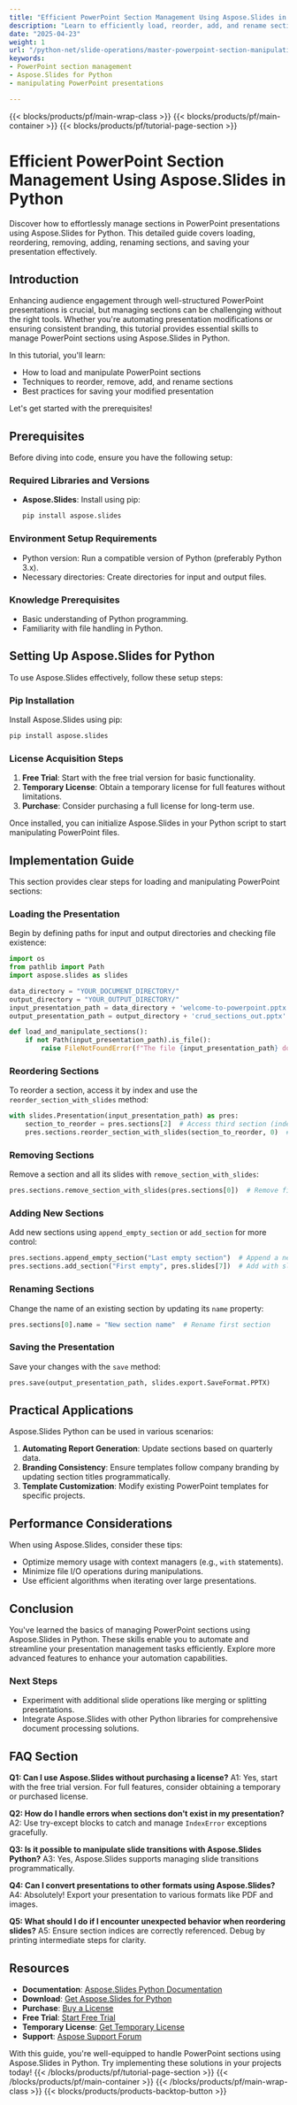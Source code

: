 ```yaml
---
title: "Efficient PowerPoint Section Management Using Aspose.Slides in Python"
description: "Learn to efficiently load, reorder, add, and rename sections in PowerPoint presentations using Aspose.Slides with this comprehensive Python tutorial."
date: "2025-04-23"
weight: 1
url: "/python-net/slide-operations/master-powerpoint-section-manipulation-aspose-slides-python/"
keywords:
- PowerPoint section management
- Aspose.Slides for Python
- manipulating PowerPoint presentations

---
```


{{< blocks/products/pf/main-wrap-class >}}
{{< blocks/products/pf/main-container >}}
{{< blocks/products/pf/tutorial-page-section >}}
# Efficient PowerPoint Section Management Using Aspose.Slides in Python

Discover how to effortlessly manage sections in PowerPoint presentations using Aspose.Slides for Python. This detailed guide covers loading, reordering, removing, adding, renaming sections, and saving your presentation effectively.

## Introduction

Enhancing audience engagement through well-structured PowerPoint presentations is crucial, but managing sections can be challenging without the right tools. Whether you're automating presentation modifications or ensuring consistent branding, this tutorial provides essential skills to manage PowerPoint sections using Aspose.Slides in Python.

In this tutorial, you'll learn:
- How to load and manipulate PowerPoint sections
- Techniques to reorder, remove, add, and rename sections
- Best practices for saving your modified presentation

Let's get started with the prerequisites!

## Prerequisites
Before diving into code, ensure you have the following setup:

### Required Libraries and Versions
- **Aspose.Slides**: Install using pip:
  ```bash
  pip install aspose.slides
  ```

### Environment Setup Requirements
- Python version: Run a compatible version of Python (preferably Python 3.x).
- Necessary directories: Create directories for input and output files.

### Knowledge Prerequisites
- Basic understanding of Python programming.
- Familiarity with file handling in Python.

## Setting Up Aspose.Slides for Python
To use Aspose.Slides effectively, follow these setup steps:

### Pip Installation
Install Aspose.Slides using pip:
```bash
pip install aspose.slides
```

### License Acquisition Steps
1. **Free Trial**: Start with the free trial version for basic functionality.
2. **Temporary License**: Obtain a temporary license for full features without limitations.
3. **Purchase**: Consider purchasing a full license for long-term use.

Once installed, you can initialize Aspose.Slides in your Python script to start manipulating PowerPoint files.

## Implementation Guide
This section provides clear steps for loading and manipulating PowerPoint sections:

### Loading the Presentation
Begin by defining paths for input and output directories and checking file existence:
```python
import os
from pathlib import Path
import aspose.slides as slides

data_directory = "YOUR_DOCUMENT_DIRECTORY/"
output_directory = "YOUR_OUTPUT_DIRECTORY/"
input_presentation_path = data_directory + 'welcome-to-powerpoint.pptx'
output_presentation_path = output_directory + 'crud_sections_out.pptx'

def load_and_manipulate_sections():
    if not Path(input_presentation_path).is_file():
        raise FileNotFoundError(f"The file {input_presentation_path} does not exist.")
```

### Reordering Sections
To reorder a section, access it by index and use the `reorder_section_with_slides` method:
```python
with slides.Presentation(input_presentation_path) as pres:
    section_to_reorder = pres.sections[2]  # Access third section (index 2)
    pres.sections.reorder_section_with_slides(section_to_reorder, 0)  # Move to first position
```

### Removing Sections
Remove a section and all its slides with `remove_section_with_slides`:
```python
pres.sections.remove_section_with_slides(pres.sections[0])  # Remove first section
```

### Adding New Sections
Add new sections using `append_empty_section` or `add_section` for more control:
```python
pres.sections.append_empty_section("Last empty section")  # Append a new empty section
pres.sections.add_section("First empty", pres.slides[7])  # Add with slide index 7 as first slide
```

### Renaming Sections
Change the name of an existing section by updating its `name` property:
```python
pres.sections[0].name = "New section name"  # Rename first section
```

### Saving the Presentation
Save your changes with the `save` method:
```python
pres.save(output_presentation_path, slides.export.SaveFormat.PPTX)
```

## Practical Applications
Aspose.Slides Python can be used in various scenarios:
1. **Automating Report Generation**: Update sections based on quarterly data.
2. **Branding Consistency**: Ensure templates follow company branding by updating section titles programmatically.
3. **Template Customization**: Modify existing PowerPoint templates for specific projects.

## Performance Considerations
When using Aspose.Slides, consider these tips:
- Optimize memory usage with context managers (e.g., `with` statements).
- Minimize file I/O operations during manipulations.
- Use efficient algorithms when iterating over large presentations.

## Conclusion
You've learned the basics of managing PowerPoint sections using Aspose.Slides in Python. These skills enable you to automate and streamline your presentation management tasks efficiently. Explore more advanced features to enhance your automation capabilities.

### Next Steps
- Experiment with additional slide operations like merging or splitting presentations.
- Integrate Aspose.Slides with other Python libraries for comprehensive document processing solutions.

## FAQ Section
**Q1: Can I use Aspose.Slides without purchasing a license?**
A1: Yes, start with the free trial version. For full features, consider obtaining a temporary or purchased license.

**Q2: How do I handle errors when sections don't exist in my presentation?**
A2: Use try-except blocks to catch and manage `IndexError` exceptions gracefully.

**Q3: Is it possible to manipulate slide transitions with Aspose.Slides Python?**
A3: Yes, Aspose.Slides supports managing slide transitions programmatically.

**Q4: Can I convert presentations to other formats using Aspose.Slides?**
A4: Absolutely! Export your presentation to various formats like PDF and images.

**Q5: What should I do if I encounter unexpected behavior when reordering slides?**
A5: Ensure section indices are correctly referenced. Debug by printing intermediate steps for clarity.

## Resources
- **Documentation**: [Aspose.Slides Python Documentation](https://reference.aspose.com/slides/python-net/)
- **Download**: [Get Aspose.Slides for Python](https://releases.aspose.com/slides/python-net/)
- **Purchase**: [Buy a License](https://purchase.aspose.com/buy)
- **Free Trial**: [Start Free Trial](https://releases.aspose.com/slides/python-net/)
- **Temporary License**: [Get Temporary License](https://purchase.aspose.com/temporary-license/)
- **Support**: [Aspose Support Forum](https://forum.aspose.com/c/slides/11)

With this guide, you're well-equipped to handle PowerPoint sections using Aspose.Slides in Python. Try implementing these solutions in your projects today!
{{< /blocks/products/pf/tutorial-page-section >}}
{{< /blocks/products/pf/main-container >}}
{{< /blocks/products/pf/main-wrap-class >}}
{{< blocks/products/products-backtop-button >}}